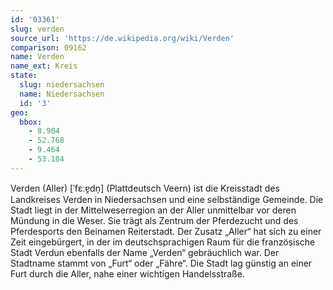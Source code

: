 ```yaml
---
id: '03361'
slug: verden
source_url: 'https://de.wikipedia.org/wiki/Verden'
comparison: 09162
name: Verden
name_ext: Kreis
state:
  slug: niedersachsen
  name: Niedersachsen
  id: '3'
geo:
  bbox:
    - 8.904
    - 52.768
    - 9.464
    - 53.184
---
```


Verden (Aller) [ˈfɛːɐ̯dn̩] (Plattdeutsch Veern) ist die Kreisstadt des Landkreises Verden in Niedersachsen und eine selbständige Gemeinde. Die Stadt liegt in der Mittelweserregion an der Aller unmittelbar vor deren Mündung in die Weser. Sie trägt als Zentrum der Pferdezucht und des Pferdesports den Beinamen Reiterstadt. Der Zusatz „Aller“ hat sich zu einer Zeit eingebürgert, in der im deutschsprachigen Raum für die französische Stadt Verdun ebenfalls der Name „Verden“ gebräuchlich war. Der Stadtname stammt von „Furt“ oder „Fähre“. Die Stadt lag günstig an einer Furt durch die Aller, nahe einer wichtigen Handelsstraße.
